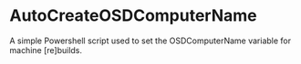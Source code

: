 # AutoCreateOSDComputerName
A simple Powershell script used to set the OSDComputerName variable for machine [re]builds.
